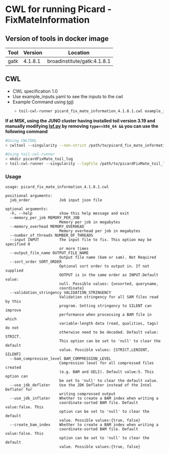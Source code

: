 # CWL for running Picard - FixMateInformation

## Version of tools in docker image

| Tool	| Version	| Location	|
|---	|---	|---	|
| gatk    | 4.1.8.1   |  broadinstitute/gatk:4.1.8.1  |


## CWL

- CWL specification 1.0
- Use example_inputs.yaml to see the inputs to the cwl
- Example Command using [toil](https://toil.readthedocs.io):

```bash
    > toil-cwl-runner picard_fix_mate_information_4.1.8.1.cwl example_inputs.yaml
```

**If at MSK, using the JUNO cluster having installed toil version 3.19 and manually modifying [lsf.py](https://github.com/DataBiosphere/toil/blob/releases/3.19.0/src/toil/batchSystems/lsf.py#L170) by removing `type==X86_64 &&` you can use the following command**

```bash
#Using CWLTOOL
> cwltool --singularity --non-strict /path/to/picard_fix_mate_information_4.1.8.1/picard_fix_mate_information_4.1.8.1.cwl /path/to/inputs.yaml

#Using toil-cwl-runner
> mkdir picardFixMate_toil_log
> toil-cwl-runner --singularity --logFile /path/to/picardFixMate_toil_log/cwltoil.log  --jobStore /path/to/picardFixMate_jobStore --batchSystem lsf --workDir /path/to picardFixMate_toil_log --outdir . --writeLogs /path/to/picardFixMate_toil_log --logLevel DEBUG --stats --retryCount 2 --disableCaching --maxLogFileSize 20000000000 /path/to/picard_fix_mate_information_4.1.8.1/picard_fix_mate_information_4.1.8.1.cwl /path/to/inputs.yaml > picardFixMate_toil.stdout 2> picardFixMate_toil.stderr &
```

### Usage

```
usage: picard_fix_mate_information_4.1.8.1.cwl

positional arguments:
  job_order             Job input json file

optional arguments:
  -h, --help            show this help message and exit
  --memory_per_job MEMORY_PER_JOB
                        Memory per job in megabytes
  --memory_overhead MEMORY_OVERHEAD
                        Memory overhead per job in megabytes
  --number_of_threads NUMBER_OF_THREADS
  --input INPUT         The input file to fix. This option may be specified 0
                        or more times
  --output_file_name OUTPUT_FILE_NAME
                        Output file name (bam or sam). Not Required
  --sort_order SORT_ORDER
                        Optional sort order to output in. If not supplied
                        OUTPUT is in the same order as INPUT.Default value:
                        null. Possible values: {unsorted, queryname,
                        coordinate}
  --validation_stringency VALIDATION_STRINGENCY
                        Validation stringency for all SAM files read by this
                        program. Setting stringency to SILENT can improve
                        performance when processing a BAM file in which
                        variable-length data (read, qualities, tags) do not
                        otherwise need to be decoded. Default value: STRICT.
                        This option can be set to 'null' to clear the default
                        value. Possible values: {STRICT,LENIENT, SILENT}
  --bam_compression_level BAM_COMPRESSION_LEVEL
                        Compression level for all compressed files created
                        (e.g. BAM and GELI). Default value:5. This option can
                        be set to 'null' to clear the default value.
  --use_jdk_deflater    Use the JDK Deflater instead of the Intel Deflater for
                        writing compressed output
  --use_jdk_inflater    Whether to create a BAM index when writing a
                        coordinate-sorted BAM file. Default value:false. This
                        option can be set to 'null' to clear the default
                        value. Possible values:{true, false}
  --create_bam_index    Whether to create a BAM index when writing a
                        coordinate-sorted BAM file. Default value:false. This
                        option can be set to 'null' to clear the default
                        value. Possible values:{true, false}
```
